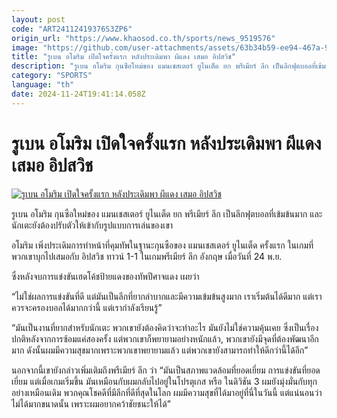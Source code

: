 ```yaml
---
layout: post
code: "ART24112419376S3ZP6"
origin_url: "https://www.khaosod.co.th/sports/news_9519576"
image: "https://github.com/user-attachments/assets/63b34b59-ee94-467a-9efc-389bc667fb25"
title: "รูเบน อโมริม เปิดใจครั้งแรก หลังประเดิมพา ผีแดง เสมอ อิปสวิช"
description: "รูเบน อโมริม กุนซือใหม่ของ แมนเชสเตอร์ ยูไนเต็ด ยก พรีเมียร์ ลีก เป็นลีกฟุตบอลที่เข้มข้นมาก และนักเตะยังต้องปรับตัวให้เข้ากับรูปแบบการเล่นของเขา"
category: "SPORTS"
language: "th"
date: 2024-11-24T19:41:14.058Z
---
```


# รูเบน อโมริม เปิดใจครั้งแรก หลังประเดิมพา ผีแดง เสมอ อิปสวิช

[![รูเบน อโมริม เปิดใจครั้งแรก หลังประเดิมพา ผีแดง เสมอ อิปสวิช](https://www.khaosod.co.th/wpapp/uploads/2024/11/amorim1.jpg "รูเบน อโมริม เปิดใจครั้งแรก หลังประเดิมพา ผีแดง เสมอ อิปสวิช")](https://www.khaosod.co.th/wpapp/uploads/2024/11/amorim1.jpg)

รูเบน อโมริม กุนซือใหม่ของ แมนเชสเตอร์ ยูไนเต็ด ยก พรีเมียร์ ลีก เป็นลีกฟุตบอลที่เข้มข้นมาก และนักเตะยังต้องปรับตัวให้เข้ากับรูปแบบการเล่นของเขา

อโมริม เพิ่งประเดิมการทำหน้าที่คุมทัพในฐานะกุนซือของ แมนเชสเตอร์ ยูไนเต็ด ครั้งแรก ในเกมที่พวกเขาบุกไปเสมอกับ อิปสวิช ทาวน์ 1-1 ในเกมพรีเมียร์ ลีก อังกฤษ เมื่อวันที่ 24 พ.ย.

ซึ่งหลังจบการแข่งขันเฮดโค้ชป้ายแดงของทัพปีศาจแดง เผยว่า

“ไม่ใช่ผลการแข่งขันที่ดี แต่มันเป็นลีกที่ยากลำบากและมีความเข้มข้นสูงมาก เราเริ่มต้นได้ดีมาก แต่เราควรจะครองบอลได้มากกว่านี้ แต่เรากำลังเรียนรู้”

“มันเป็นงานที่ยากสำหรับนักเตะ พวกเขายังต้องคิดว่าจะทำอะไร มันยังไม่ใช่ความคุ้นเคย ซึ่งเป็นเรื่องปกติหลังจากการซ้อมแค่สองครั้ง แต่พวกเขาก็พยายามอย่างหนักแล้ว, พวกเขายังมีจุดที่ต้องพัฒนาอีกมาก ดังนั้นผมมีความสุขมากเพราะพวกเขาพยายามแล้ว แต่พวกเขายังสามารถทำให้ดีกว่านี้ได้อีก”

นอกจากนี้เขายังกล่าวเพิ่มเติมถึงพรีเมียร์ ลีก ว่า “มันเป็นสภาพแวดล้อมที่ยอดเยี่ยม การแข่งขันที่ยอดเยี่ยม แต่เมื่อเกมเริ่มขึ้น มันเหมือนกับผมกลับไปอยู่ในโปรตุเกส หรือ ในดิวิชัน 3 ผมยังมุ่งมั่นกับทุกอย่างเหมือนเดิม พวกคุณโชคดีที่มีลีกที่ดีที่สุดในโลก ผมมีความสุขที่ได้มาอยู่ที่นี่ในวันนี้ แต่แน่นอนว่าไม่ได้มากขนาดนั้น เพราะผมอยากคว้าชัยชนะให้ได้”